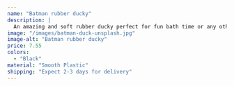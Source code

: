 ```yaml
---
name: "Batman rubber ducky"
description: |
  An amazing and soft rubber ducky perfect for fun bath time or any other activity. Feel like taking a bath with a bat?
image: "/images/batman-duck-unsplash.jpg"
image-alt: "Batman rubber ducky"
price: 7.55
colors:
  - "Black"
material: "Smooth Plastic"
shipping: "Expect 2-3 days for delivery"
---
```

